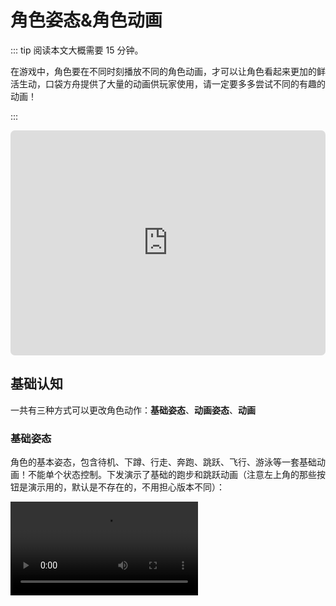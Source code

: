 # 角色姿态&角色动画

::: tip 阅读本文大概需要 15 分钟。

在游戏中，角色要在不同时刻播放不同的角色动画，才可以让角色看起来更加的鲜活生动，口袋方舟提供了大量的动画供玩家使用，请一定要多多尝试不同的有趣的动画！

:::

<iframe sandbox="allow-scripts allow-downloads allow-same-origin allow-popups allow-presentation allow-forms" frameborder="0" draggable="false" allowfullscreen="" allow="encrypted-media;" referrerpolicy="" aha-samesite="" class="iframe-loaded" src=" https://player.bilibili.com/player.html?aid=905795054&bvid=BV14P4y1z71N&cid=978207056&page=1&autoplay=0" style="border-radius: 7px; width: 100%; height: 360px;"></iframe>

## 基础认知

一共有三种方式可以更改角色动作：**基础姿态**、**动画姿态**、**动画**

### 基础姿态

角色的基本姿态，包含待机、下蹲、行走、奔跑、跳跃、飞行、游泳等一套基础动画！不能单个状态控制。下发演示了基础的跑步和跳跃动画（注意左上角的那些按钮是演示用的，默认是不存在的，不用担心版本不同）：

<video controls src="https://arkimg.ark.online/UE4_ST84tjsSV6.mp4"/>

### 动画姿态

又叫**二级姿态**。在某一业务场景下的特定姿态，如持刀、持枪、趴下、瞄准、敬礼、爬梯、看书等等需要持续的状态！且部分姿态会根据用户的操作会播放不同的动画（如持枪姿态下，用户操作视角对着天空和对着地下，角色上半身会有对应的动画融合，使持枪对准的位置是天空或者地下）。开发者**需要手动控制停止**，可以单独控制任意姿态，还能控制在上半身播放还是下半身播放或者全身播放，同时只能播放一个动画姿态。下面演示播放一个“对焦姿势”的二级姿态,并且只播放上半身和只播放下半身的演示：

<video controls src="https://arkimg.ark.online/Efh3HgqmIkdQ.mp4"/>

### 动画

在某个业务场景下的动画，如扔手雷、换弹药、跳舞等！会自动结束。可以单独控制上半身播放还是下半身播放或者全身播放，同时只能播放一个动画。下方演示播放一个动画的效果，并且控制了只播放在上半身或下半身（能看出来，动画播放完成后会自动回到姿态）：

<video controls src="https://arkimg.ark.online/uiEQPyyt7xXc.mp4"/>

### 几种方式的优先级和区别

以上**三种方式，可以同时存在**，但是**每种方式自身同时只能存在一个**。如果多种方式同时存在时按照以下规则播放：

* 动画最优先，有动画时会播放动画，不管上半身还是下半身还是全身。
* 然后是二级姿态优先，没有动画播放时，存在二级姿态则会播放二级姿态，不管上半身还是下半身还是全身。
* 最低优先级的是基础姿态，不存在动画和二级姿态时，播放基础姿态。

演示效果，利用动画和二级姿态同时播放，控制不同位置，做到一边坐着一边挥手的效果（姿态 id:170905,动画 id:29755）：

<video controls src="https://arkimg.ark.online/dewpu8EJ42vN.mp4"/>

演示效果，利用基础姿态和二级姿态同时播放，做到边跑边持枪的效果(持枪姿态 id:94258)：

<video controls src="https://arkimg.ark.online/7QJsulOVYq3n.mp4"/>

## 1. 基础姿态

编辑器提供成套的基础姿态，可以在资源库的“基础姿态”中找到，如图：

![image-20230616155957563](https://arkimg.ark.online/image-20230616155957563.webp)

在选择不同的默认“体型类型”时，编辑器会自动切换为对应体型的角色基础姿态。

如，我们这里在对象管理器选中“Player”对象，属性面板中修改“体型类型”为"二次元成年男性",如图：

![image-20230616193004043](https://arkimg.ark.online/image-20230616193004043.webp)

再确定一下“使用平台角色形象”为不勾选状态（如果勾选中，则取消勾选）：

![image-20230620092025146](https://arkimg.ark.online/image-20230620092025146.webp)

我们此时运行起来游戏，会发现默认角色对象就变成一位男性了，且默认姿态也是男性的默认姿态了。如图：

![image-20230616193101525](https://arkimg.ark.online/image-20230616193101525.png)

### 使用基础姿态

* 在资源库中，找到基础姿态，右键复制资源ID ，这里我们选择“写实\_男性\_基础姿态"复制资源ID

* ![image-20230619112304310](https://arkimg.ark.online/image-20230619112304310.webp)

* 我们创建一个脚本来演示角色的姿态，新建脚本命名为 `AnimationControl`，拖拽脚本**挂载到对象管理器**中，然后双击脚本编写代码。

* 首先异步获取角色对象，获取到角色对象后，直接更改 character 的`basicStance`属性为我们刚才复制的 assetId ：119836，代码如下：

* ```typescript
  @Component
  export default class AnimationControl extends Script {
      /** 当脚本被实例后，会在第一帧更新前调用此函数 */
      protected onStart(): void {
          if (SystemUtil.isClient()) {
              // 设置基础姿态为119836
              const stance = Player.localPlayer.character.loadStance("119836"); //[!code focus]
              stance.play(); //[!code focus]
          }
      }
  }
  ```
  
* 运行游戏之前，把 Player 对象的“体型类型”改回“二次元成年女性”，方便我们运行看效果。

* 改回女生后，我们再运行游戏看看效果，能看到默认站立状态、走路状态、跳跃状态，都不是之前身娇体柔的小女生姿态了。


* **更改基础姿态**为`119836` 的情况：
<video controls src="https://arkimg.ark.online/kZaco5cdyVx3.mp4" />

* 然后我们对比一下看看修改之前，**没有更改基础姿态**的情况：
<video controls src="https://arkimg.ark.online/7YAEoXlJQngM.mp4" />



## 2. 二级姿态

基础姿态是玩家基础行为的动画，想进行更细微更自定义的姿态控制，如看书、开车、持枪、瞄准、爬梯、扛东西等，就需要用上二级姿态了。可以在资源库的“动画姿态”找到所有的二级姿态。

![image-20230619163702538](https://arkimg.ark.online/image-20230619163702538.webp)

### 播放二级姿态

我这里使用“双手步枪探头瞄准姿态”的 assetId `20308` 来演示使用二级姿态。

先在资源库选中资源，右键`复制资源 ID`备用，打开刚才新建的`AnimationControl`脚本，在获取到角色对象后,需要先下载一下二级姿态的资源，然后使用 character 的`loadSubStance`函数加载二级姿态，然后通过返回的对象播放该姿态，代码如下：

```typescript
@Component
export default class AnimationControl extends Script {
    /** 当脚本被实例后，会在第一帧更新前调用此函数 */
    protected async onStart(): Promise<void> {
        if (SystemUtil.isClient()) {
            // 设置基础姿态为 119836 (写实-男性-基础姿态)
            // const stance = Player.localPlayer.character.loadStance("119836");
            // stance.play();

            // 定义一个放姿态 assetId 的变量，后面引用
            const stanceGuid = "20308"; //[!code focus]
            // 因为姿态是属于资源类型，在远程资源库中，所以使用前先下载资源到本地(await 关键词的作用就是等待资源下载完成后再执行后面的代码)
            await AssetUtil.asyncDownloadAsset(stanceGuid); //[!code focus]
            // 使用角色的加载姿态接口，将姿态资源信息给角色对象, 生成姿态对象来控制
            const subStance = Player.localPlayer.character.loadSubStance(stanceGuid); //[!code focus]
            // 设置姿态播放模式为全身播放(StanceBlendMode 中有全身、上半身、下半身三种播放模式）
            subStance.blendMode = StanceBlendMode.WholeBody; //[!code focus]
            // 使用姿态对象调用播放接口
            subStance.play(); //[!code focus]
        }
    }
}
```

运行效果视频：
<video controls src="https://arkimg.ark.online/R0ZFp3HlBtKd.mp4" />

### 设置姿态混合模式

姿态混合模式可以控制角色的某个身体部位来播放姿态，下面讲解如何使用。

控制只播放上半身:

```typescript
@Component
export default class AnimationControl extends Script {
    /** 当脚本被实例后，会在第一帧更新前调用此函数 */
    protected async onStart(): Promise<void> {
        if (SystemUtil.isClient()) {
            // 设置基础姿态为 119836 (写实-男性-基础姿态)
            // const stance = Player.localPlayer.character.loadStance("119836");
            // stance.play();

            // 定义一个放姿态 assetId 的变量，后面引用
            const stanceGuid = "20308";
            // 因为姿态是属于资源类型，在远程资源库中，所以使用前先下载资源到本地(await 关键词的作用就是等待资源下载完成后再执行后面的代码)
            await AssetUtil.asyncDownloadAsset(stanceGuid);
            // 使用角色的加载姿态接口，将姿态资源信息给角色对象, 生成姿态对象来控制
            const subStance = Player.localPlayer.character.loadSubStance(stanceGuid);
            // 设置姿态播放模式为上半身播放(Gameplay.StanceBlendMode 中有全身、上半身、下半身三种播放模式）
            subStance.blendMode = StanceBlendMode.BlendUpper; //[!code focus]
            // 使用姿态对象调用播放接口
            subStance.play();
        }
    }
}
```

效果截图：

![image-20230721171030074](https://arkimg.ark.online/image-20230721171030074.png)

* 看得出来，下半身就没有变化，是默认的基础姿态了

播放模式还可以设置如下几种方式：

```typescript
enum StanceBlendMode {
    /** 只混合上半身 */
    BlendUpper = 0,
    /** 只混合下半身 */
    BlendLower = 1,
    /** 全身混合 */
    WholeBody = 2
}
```

### 停止二级姿态

有时有需求会停止二级姿态，只需要将 loadStance 获取到的对象留着，后面需要停止时直接调用它的`stop`函数即可停止播放二级姿态。如：

```typescript
subStance.stop()
```

### 使用姿态接口播放动画

姿态接口，除了用来播放姿态以外，还可以利用动画资源来作为姿态播放。表现效果就是会循环播放该动画，某些动画只有固定动作的，就比较合适用来作为姿态使用了，比如使用 assetId 为“8362”的坐下看书动画来作为姿态播放，更改动画 id 后的代码：

```typescript
@Component
export default class AnimationControl extends Script {
    /** 当脚本被实例后，会在第一帧更新前调用此函数 */
    protected async onStart(): Promise<void> {
        if (SystemUtil.isClient()) {
            // 设置基础姿态为 119836 (写实-男性-基础姿态)
            // const stance = Player.localPlayer.character.loadStance("119836");
            // stance.play();

            // 定义一个放姿态 assetId 的变量，后面引用
            const stanceGuid = "8362"; //[!code focus]
            // 因为姿态是属于资源类型，在远程资源库中，所以使用前先下载资源到本地(await 关键词的作用就是等待资源下载完成后再执行后面的代码)
            await AssetUtil.asyncDownloadAsset(stanceGuid);
            // 使用角色的加载姿态接口，将姿态资源信息给角色对象, 生成姿态对象来控制
            const subStance = Player.localPlayer.character.loadSubStance(stanceGuid);
            // 设置姿态播放模式为全身播放(Gameplay.StanceBlendMode 中有全身、上半身、下半身三种播放模式）
            subStance.blendMode = StanceBlendMode.WholeBody; //[!code focus]
            // 使用姿态对象调用播放接口
            subStance.play();
        }
    }
}
```

表现效果如下：

![image-20230721171759d756](https://arkimg.ark.online/image-20230721171759756.webp)

## 3. 动画

动画是用来控制角色动作的一类资源，例如游戏当中的走路、跑步、攻击、跳跃、释放技能等都属于动画，编辑器提供了一系列完整的优质动画资源，供开发者选择使用。

![image-20230721172241338](https://arkimg.ark.online/image-20230721172241338.webp)

### 播放动画

前面讲完了基础姿态和二级姿态的使用，这里动画的使用就非常简单了。

找到你想播放的动画，右键复制其资源 ID，等下在代码里面使用；我们这里选择"14497" 蛇舞动画来作为演示。

依然还是 `AnimationControl` 脚本，在获取到角色对象后，延时5000毫秒调用 character 的`loadAnimation`函数加载一个动画出来。

> 为什么要延时5000毫秒，因为动画播放会自动结束，很可能动画时长很短，启动起来之后闪一下就没了，所以延时来演示比较清楚。

注释掉播放姿态的代码后，播放动画代码如下：

```typescript
@Component
export default class AnimationControl extends Script {
    /** 当脚本被实例后，会在第一帧更新前调用此函数 */
    protected async onStart(): Promise<void> {
        if (SystemUtil.isClient()) {
            // ====== 演示更换基础姿态的代码 START =======
            // const stance = Player.localPlayer.character.loadStance("119836");
            // stance.play();
            // ====== 演示更换基础姿态的代码 END =======


            // ====== 演示更换二级姿态的代码 START =======
            // // 定义一个放姿态 assetId 的变量，后面引用
            // const stanceGuid = "8362" 
            // // 因为姿态是属于资源类型，在远程资源库中，所以使用前先下载资源到本地(await 关键词的作用就是等待资源下载完成后再执行后面的代码)
            // await AssetUtil.asyncDownloadAsset(stanceGuid);
            // // 使用角色的加载姿态接口，将姿态资源信息给角色对象, 生成姿态对象来控制
            // const subStance = Player.localPlayer.character.loadSubStance(stanceGuid);
            // // 设置姿态播放模式为全身播放(Gameplay.StanceBlendMode 中有全身、上半身、下半身三种播放模式）
            // subStance.blendMode = StanceBlendMode.WholeBody; 
            // // 使用姿态对象调用播放接口
            // subStance.play();
            // ====== 演示更换二级姿态的代码 END =======

            // ====== 演示播放动画的代码 START =======
            setTimeout(async () => { //[!code focus]
                const animId = "14497"//[!code focus]
                // 下载动画资源//[!code focus]
                await AssetUtil.asyncDownloadAsset(animId);//[!code focus]
                // 加载动画对象//[!code focus]
                const anim = Player.localPlayer.character.loadAnimation(animId);//[!code focus]
                // 播放动画//[!code focus]
                anim.play();//[!code focus]
            }, 5000);//[!code focus]
            // ====== 演示播放动画的代码 END =======
        }
    }
}
```

启动游戏，延时5秒后可以看到效果

<video controls src="https://arkimg.ark.online/ZjR91JD1urg7.mp4"/>

### 动画播放插槽

改动下代码，只让角色下半身播放动画，将 anim 对象的 slot 属性设置为`AnimSlot.Lower`，代码如下：

```typescript
@Component
export default class AnimationControl extends Script {
    /** 当脚本被实例后，会在第一帧更新前调用此函数 */
    protected async onStart(): Promise<void> {
        if (SystemUtil.isClient()) {
            // ====== 演示更换基础姿态的代码 START =======
            // const stance = Player.localPlayer.character.loadStance("119836");
            // stance.play();
            // ====== 演示更换基础姿态的代码 END =======


            // ====== 演示更换二级姿态的代码 START =======
            // // 定义一个放姿态 assetId 的变量，后面引用
            // const stanceGuid = "8362" 
            // // 因为姿态是属于资源类型，在远程资源库中，所以使用前先下载资源到本地(await 关键词的作用就是等待资源下载完成后再执行后面的代码)
            // await AssetUtil.asyncDownloadAsset(stanceGuid);
            // // 使用角色的加载姿态接口，将姿态资源信息给角色对象, 生成姿态对象来控制
            // const subStance = Player.localPlayer.character.loadSubStance(stanceGuid);
            // // 设置姿态播放模式为全身播放(Gameplay.StanceBlendMode 中有全身、上半身、下半身三种播放模式）
            // subStance.blendMode = StanceBlendMode.WholeBody; 
            // // 使用姿态对象调用播放接口
            // subStance.play();
            // ====== 演示更换二级姿态的代码 END =======

            // ====== 演示播放动画的代码 START =======
            setTimeout(async () => {
                const animId = "14497"
                // 下载动画资源
                await AssetUtil.asyncDownloadAsset(animId);
                // 加载动画对象
                const anim = Player.localPlayer.character.loadAnimation(animId);
                // 设置动画播放为下半身（要注意和姿态的接口不一样）
                anim.slot = AnimSlot.Lower;  //[!code focus]
                // 播放动画
                anim.play();
            }, 5000);
            // ====== 演示播放动画的代码 END =======
        }
    }
}
```

运行游戏后等待5秒，播放效果：

<video controls src="https://arkimg.ark.online/NFbczeClu8mk.mp4"/>

播放插槽列表如下：

```typescript
enum AnimSlot {
    /** 默认插槽 */
    Default = 0,
    /** 上半身插槽 */
    Upper = 1,
    /** 下半身插槽 */
    Lower = 2,
    /** 全身插槽 */
    FullyBody = 3
}
```

### 停止动画

使用`loadAnimation`获取的动画对象来调用`stop`函数即可，例：

```typescript
anim.stop()
```

## 4. 组合二级姿态和动画

二级姿态和动画的使用我们都学完了，上半身播姿态，下半身播动画的融合效果如下：
<video controls src="https://arkimg.ark.online/lSJQtf4ThzTM.mp4"/>


代码示例：

```typescript
@Component
export default class AnimationControl extends Script {

    /** 当脚本被实例后，会在第一帧更新前调用此函数 */
    protected async onStart(): Promise<void> {
        if (SystemUtil.isClient()) {
            // // ====== 演示更换基础姿态的代码 START =======
            // const stance = Player.localPlayer.character.loadStance("119836");
            // stance.play();
            // // ====== 演示更换基础姿态的代码 END =======


            // ====== 演示更换二级姿态的代码 START =======
            // 定义一个放姿态 assetId 的变量，后面引用
            const stanceGuid = "8362"; //[!code focus]
            // 因为姿态是属于资源类型，在远程资源库中，所以使用前先下载资源到本地(await 关键词的作用就是等待资源下载完成后再执行后面的代码)
            await AssetUtil.asyncDownloadAsset(stanceGuid); //[!code focus]
            // 使用角色的加载姿态接口，将姿态资源信息给角色对象, 生成姿态对象来控制
            const subStance = Player.localPlayer.character.loadSubStance(stanceGuid); //[!code focus]
            // 设置姿态播放模式为全身播放(Gameplay.StanceBlendMode 中有全身、上半身、下半身三种播放模式）
            subStance.blendMode = StanceBlendMode.BlendUpper;  //[!code focus]
            // 使用姿态对象调用播放接口
            subStance.play(); //[!code focus]
            // ====== 演示更换二级姿态的代码 END =======

            setTimeout(async () => { //[!code focus]
                // ====== 演示播放动画的代码 START =======
                const animId = "14497"; //[!code focus]
                // 下载动画资源
                await AssetUtil.asyncDownloadAsset(animId); //[!code focus]
                // 加载动画对象
                const anim = Player.localPlayer.character.loadAnimation(animId); //[!code focus]
                // 设置动画播放为下半身（要注意和姿态的接口不一样）
                anim.slot = AnimSlot.Lower; //[!code focus]
                // 播放动画
                anim.play(); //[!code focus]
                // ====== 演示播放动画的代码 END =======
            }, 5000); //[!code focus]
        }
    }
}
```



## 5. 预览动画效果

在具体动画资源的右上角，有一个+号按钮，点击后会弹出一个预览窗口，该功能能为我们省去拖入场景看效果的时间。

> 点出来预览窗口后，直接点击其他资源也可以直接预览，就不用每个资源都点一次放大镜了

![](https://cdn.233xyx.com/1681130073576_078.gif)

## 演示项目代码

[点击下载演示项目](https://arkimg.ark.online/MainCourseAnimationDemo-027.zip)